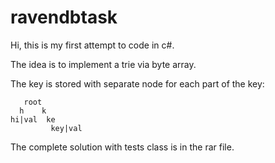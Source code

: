# ravendbtask
Hi, this is my first attempt to code in c#.

The idea is to implement a trie via byte array.

The key is stored with separate node for each part of the key:
```
   root
  h    k
hi|val  ke
         key|val
```

The complete solution with tests class is in the rar file.

